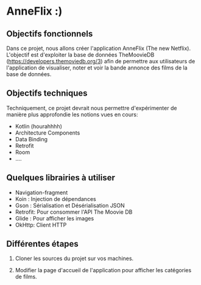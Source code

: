# AnneFlix :) 

## Objectifs fonctionnels  
Dans ce projet, nous allons créer l'application AnneFlix (The new Netflix). L'objectif est d'exploiter la base de données TheMoovieDB (https://developers.themoviedb.org/3) afin de permettre aux utilisateurs de l'application de visualiser, noter et voir la bande annonce des films de la base de données. 

## Objectifs techniques 
Techniquement, ce projet devrait nous permettre d'expérimenter de manière plus approfondie les notions vues en cours: 
- Kotlin (hourahhhh) 
- Architecture Components 
- Data Binding
- Retrofit 
- Room 
- .... 

## Quelques librairies à utiliser 
- Navigation-fragment 
- Koin : Injection de dépendances 
- Gson : Sérialisation et Désérialisation JSON 
- Retrofit: Pour consommer l'API The Moovie DB
- Glide : Pour afficher les images 
- OkHttp: Client HTTP 

## Différentes étapes 
1. Cloner les sources du projet sur vos machines.  

2. Modifier la page d'accueil de l'application pour afficher les catégories de films.   




